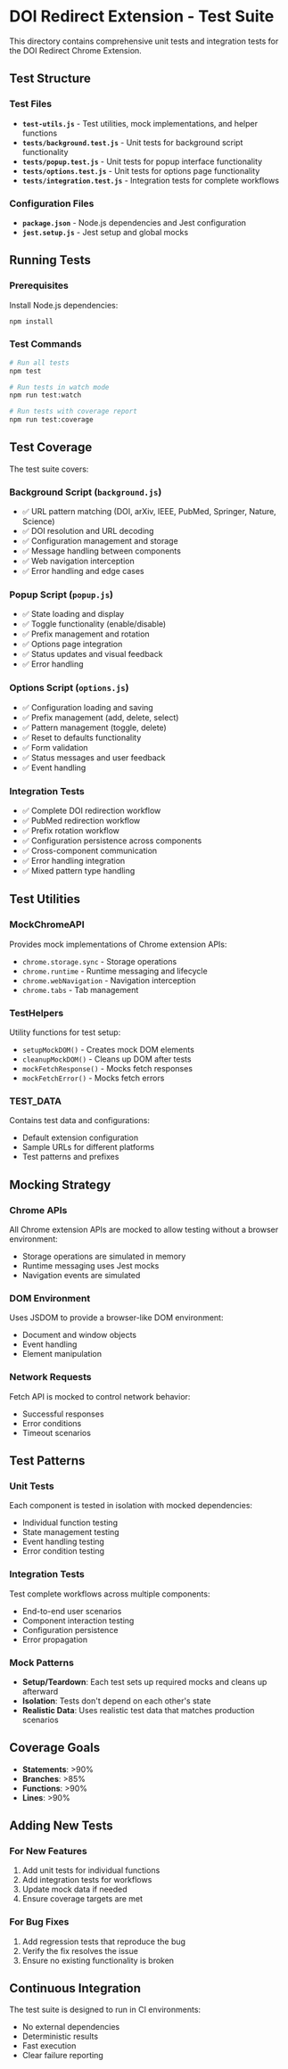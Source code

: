 # DOI Redirect Extension - Test Suite

This directory contains comprehensive unit tests and integration tests for the DOI Redirect Chrome Extension.

## Test Structure

### Test Files

- **`test-utils.js`** - Test utilities, mock implementations, and helper functions
- **`tests/background.test.js`** - Unit tests for background script functionality
- **`tests/popup.test.js`** - Unit tests for popup interface functionality  
- **`tests/options.test.js`** - Unit tests for options page functionality
- **`tests/integration.test.js`** - Integration tests for complete workflows

### Configuration Files

- **`package.json`** - Node.js dependencies and Jest configuration
- **`jest.setup.js`** - Jest setup and global mocks

## Running Tests

### Prerequisites

Install Node.js dependencies:

```bash
npm install
```

### Test Commands

```bash
# Run all tests
npm test

# Run tests in watch mode
npm run test:watch

# Run tests with coverage report
npm run test:coverage
```

## Test Coverage

The test suite covers:

### Background Script (`background.js`)
- ✅ URL pattern matching (DOI, arXiv, IEEE, PubMed, Springer, Nature, Science)
- ✅ DOI resolution and URL decoding
- ✅ Configuration management and storage
- ✅ Message handling between components
- ✅ Web navigation interception
- ✅ Error handling and edge cases

### Popup Script (`popup.js`)
- ✅ State loading and display
- ✅ Toggle functionality (enable/disable)
- ✅ Prefix management and rotation
- ✅ Options page integration
- ✅ Status updates and visual feedback
- ✅ Error handling

### Options Script (`options.js`)
- ✅ Configuration loading and saving
- ✅ Prefix management (add, delete, select)
- ✅ Pattern management (toggle, delete)
- ✅ Reset to defaults functionality
- ✅ Form validation
- ✅ Status messages and user feedback
- ✅ Event handling

### Integration Tests
- ✅ Complete DOI redirection workflow
- ✅ PubMed redirection workflow
- ✅ Prefix rotation workflow
- ✅ Configuration persistence across components
- ✅ Cross-component communication
- ✅ Error handling integration
- ✅ Mixed pattern type handling

## Test Utilities

### MockChromeAPI
Provides mock implementations of Chrome extension APIs:
- `chrome.storage.sync` - Storage operations
- `chrome.runtime` - Runtime messaging and lifecycle
- `chrome.webNavigation` - Navigation interception
- `chrome.tabs` - Tab management

### TestHelpers
Utility functions for test setup:
- `setupMockDOM()` - Creates mock DOM elements
- `cleanupMockDOM()` - Cleans up DOM after tests
- `mockFetchResponse()` - Mocks fetch responses
- `mockFetchError()` - Mocks fetch errors

### TEST_DATA
Contains test data and configurations:
- Default extension configuration
- Sample URLs for different platforms
- Test patterns and prefixes

## Mocking Strategy

### Chrome APIs
All Chrome extension APIs are mocked to allow testing without a browser environment:
- Storage operations are simulated in memory
- Runtime messaging uses Jest mocks
- Navigation events are simulated

### DOM Environment
Uses JSDOM to provide a browser-like DOM environment:
- Document and window objects
- Event handling
- Element manipulation

### Network Requests
Fetch API is mocked to control network behavior:
- Successful responses
- Error conditions
- Timeout scenarios

## Test Patterns

### Unit Tests
Each component is tested in isolation with mocked dependencies:
- Individual function testing
- State management testing
- Event handling testing
- Error condition testing

### Integration Tests
Test complete workflows across multiple components:
- End-to-end user scenarios
- Component interaction testing
- Configuration persistence
- Error propagation

### Mock Patterns
- **Setup/Teardown**: Each test sets up required mocks and cleans up afterward
- **Isolation**: Tests don't depend on each other's state
- **Realistic Data**: Uses realistic test data that matches production scenarios

## Coverage Goals

- **Statements**: >90%
- **Branches**: >85%
- **Functions**: >90%
- **Lines**: >90%

## Adding New Tests

### For New Features
1. Add unit tests for individual functions
2. Add integration tests for workflows
3. Update mock data if needed
4. Ensure coverage targets are met

### For Bug Fixes
1. Add regression tests that reproduce the bug
2. Verify the fix resolves the issue
3. Ensure no existing functionality is broken

## Continuous Integration

The test suite is designed to run in CI environments:
- No external dependencies
- Deterministic results
- Fast execution
- Clear failure reporting
